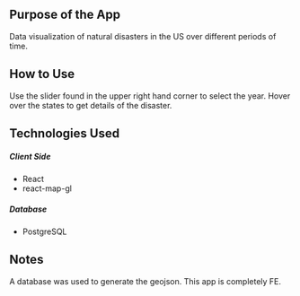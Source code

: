 ## Purpose of the App
Data visualization of natural disasters in the US over different periods of time.

## How to Use
Use the slider found in the upper right hand corner to select the year. Hover over the states to get details of the disaster.

## Technologies Used 
##### Client Side
- React
- react-map-gl
##### Database
- PostgreSQL

## Notes
A database was used to generate the geojson. This app is completely FE.
